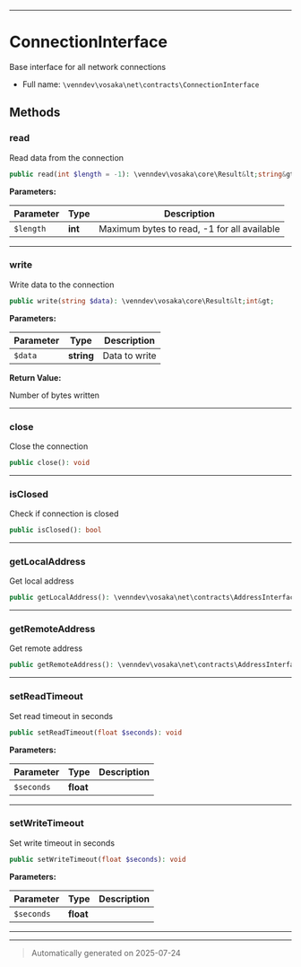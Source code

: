 ***

# ConnectionInterface

Base interface for all network connections



* Full name: `\venndev\vosaka\net\contracts\ConnectionInterface`



## Methods


### read

Read data from the connection

```php
public read(int $length = -1): \venndev\vosaka\core\Result&lt;string&gt;
```








**Parameters:**

| Parameter | Type | Description |
|-----------|------|-------------|
| `$length` | **int** | Maximum bytes to read, -1 for all available |





***

### write

Write data to the connection

```php
public write(string $data): \venndev\vosaka\core\Result&lt;int&gt;
```








**Parameters:**

| Parameter | Type | Description |
|-----------|------|-------------|
| `$data` | **string** | Data to write |


**Return Value:**

Number of bytes written




***

### close

Close the connection

```php
public close(): void
```












***

### isClosed

Check if connection is closed

```php
public isClosed(): bool
```












***

### getLocalAddress

Get local address

```php
public getLocalAddress(): \venndev\vosaka\net\contracts\AddressInterface
```












***

### getRemoteAddress

Get remote address

```php
public getRemoteAddress(): \venndev\vosaka\net\contracts\AddressInterface
```












***

### setReadTimeout

Set read timeout in seconds

```php
public setReadTimeout(float $seconds): void
```








**Parameters:**

| Parameter | Type | Description |
|-----------|------|-------------|
| `$seconds` | **float** |  |





***

### setWriteTimeout

Set write timeout in seconds

```php
public setWriteTimeout(float $seconds): void
```








**Parameters:**

| Parameter | Type | Description |
|-----------|------|-------------|
| `$seconds` | **float** |  |





***


***
> Automatically generated on 2025-07-24
